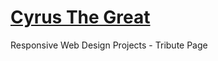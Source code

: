 # <a target="_blank" href="https://ardeshirv.github.io/CyrusTheGreat/">Cyrus The Great</a>
Responsive Web Design Projects - Tribute Page
